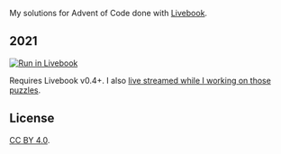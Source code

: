 My solutions for Advent of Code done with [Livebook](https://livebook.dev/).

## 2021

[![Run in Livebook](https://livebook.dev/badge/v1/pink.svg)](https://livebook.dev/run?url=https%3A%2F%2Fgithub.com%2Fjosevalim%2Faoc%2Fblob%2Fmain%2F2021%2Findex.livemd)

Requires Livebook v0.4+. I also [live streamed while I working on those puzzles](https://www.twitch.tv/collections/k_DLnk2tvBa-fQ).

## License

[CC BY 4.0](https://creativecommons.org/licenses/by/4.0/).
